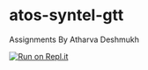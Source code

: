 # atos-syntel-gtt
Assignments By Atharva Deshmukh

[![Run on Repl.it](https://repl.it/badge/github/AtharvaDev/atos-syntel-gtt)](https://repl.it/github/AtharvaDev/atos-syntel-gtt)
